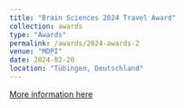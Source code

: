 ```yaml
---
title: "Brain Sciences 2024 Travel Award"
collection: awards
type: "Awards"
permalink: /awards/2024-awards-2
venue: "MDPI"
date: 2024-02-20
location: "Tübingen, Deutschland"
---
```


[More information here](https://www.mdpi.com/journal/brainsci/awards/2420)